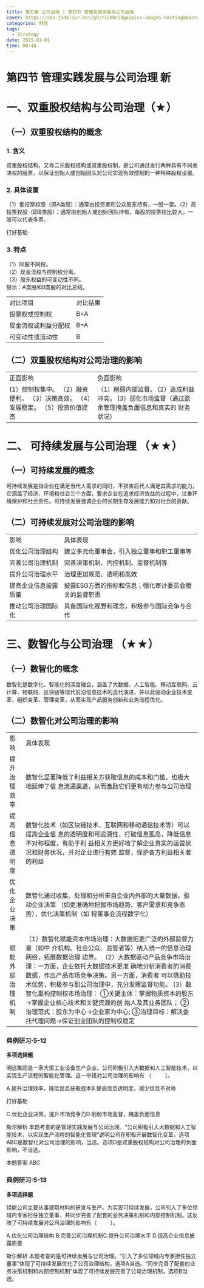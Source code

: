 ```yaml
---
title: 第五章 公司治理 | 第四节 管理实践发展与公司治理
cover: https://cdn.jsdelivr.net/gh/richbridge/picx-images-hosting@master/thumbnail/CPA-战略.jpg
categories: 财技
tags:
  - Strategy
date: 2025-01-01 
time: 00:44
---
```


# 第四节 管理实践发展与公司治理 新  

# 一、双重股权结构与公司治理（★）  

## （一）双重股权结构的概念  

### 1. 含义  

双重股权结构，又称二元股权结构或双重股权制，是公司通过发行两种具有不同表决权的股票，以保证创始人或创始团队对公司实现有效控制的一种特殊股权设置。  

### 2. 具体设置  

（1）低投票权股（即A类股）：通常由投资者和公众股东持有，一股一票。（2）高投票权股（即B类股）：通常由创始人或创始团队持有，每股的投票权比较大，一股可以代表多票。  


打好基础·  

### 3. 特点  

（1）同股不同权。  
（2）现金流权与控制权分离。  
（3）股东权益的可变动性不同。  
提示：A类股和B类股的对比总结。  

<html><body><table><tr><td>对比项目</td><td>对比结果</td></tr><tr><td>投票权或控制权</td><td>B>A</td></tr><tr><td>现金流权或利益分配权</td><td>B=A</td></tr><tr><td>可变动性或流动性</td><td>B<A</td></tr></table></body></html>  

## （二）双重股权结构对公司治理的影响  

<html><body><table><tr><td>正面影响</td><td>负面影响</td></tr><tr><td>(1）控制权集中。 （2）融资便利。 （3）决策高效。 （4）发展稳定。 （5）投资价值提高</td><td>（1）削弱内部监督。 (2）造成利益冲突。 (3）弱化市场监督（通过盈余管理掩盖负面信息和真实的 财务状况）</td></tr></table></body></html>  

# 二、 可持续发展与公司治理 （★★）  

## （一）可持续发展的概念  

可持续发展是指企业在满足当代人需求的同时，不损害后代人满足其需求的能力，它涵盖了经济、环境和社会三个方面，要求企业在追求经济效益的过程中，注重环境保护和社会责任。可持续发展强调企业的长期生存发展能力和对社会的贡献。  

## （二）可持续发展对公司治理的影响  

<html><body><table><tr><td>影响</td><td>具体表现</td></tr><tr><td>优化公司治理结构</td><td>建立多元化董事会，引入独立董事和职工董事等</td></tr><tr><td>完善公司治理机制</td><td>完善决策机制、内控机制、监督机制等</td></tr><tr><td>提升公司治理水平</td><td>治理更加规范、透明和高效</td></tr><tr><td>提高企业信息披露质量</td><td>披露ESG方面的指标和信息；强化审计委员会相关的监督职责</td></tr><tr><td>推动公司治理国际化</td><td>具备国际化视野和理念，积极参与国际竞争与合作</td></tr></table></body></html>  


# 三、数智化与公司治理 （★★）  

## （一）数智化的概念  

数智化是数字化、智能化的深度融合，涵盖了大数据、人工智能、移动互联网、云计算、物联网、区块链等现代前沿信息技术的迭代演进，并以此驱动企业技术变革、组织变革、管理变革，从而实现产品服务创新和业务流程优化。  

## （二）数智化对公司治理的影响  

<html><body><table><tr><td>影响</td><td>具体表现</td></tr><tr><td>提升治理效率</td><td>数智化显著降低了利益相关方获取信息的成本和门槛，也极大地延伸了信 息流通渠道，从而激励它们更有动力参与公司治理</td></tr><tr><td>提高信息透明度</td><td>数智化技术（如区块链技术、互联网和移动通信技术等）可以提高企业信 息的透明度和可追溯性，打破信息孤岛，降低信息不对称程度，有助于利 益相关方更好地了解企业真实的运营状况和财务状况，并对企业进行有效 监督，保护各方利益相关者的利益</td></tr><tr><td>优化企业决策</td><td>数智化通过收集、处理和分析来自企业内外部的大量数据，驱动企业决策 （如更准确地把握市场趋势、客户需求和竞争态势），优化决策机制（如 将董事会流程数字化）</td></tr><tr><td>赋能外部治理机制</td><td>（1）数智化赋能资本市场治理：大数据把更广泛的外部监督力量（如中 介机构、社会公众、监管者等）纳入统一的信息治理网络，拓展数据治理 边界。 （2）大数据驱动产品竞争市场治理：一方面，企业依托大数据技术更准 确地分析消费者的消费数据，作出产品市场竞争决策。另一方面，消费者 可以借助技术优势，积极参与到公司治理中，充分发挥监督功能。 (3）数智化重构控制权市场治理： ①关键主体：掌握物质资本的股东→掌握企业核心技术和关键资源的创 始人及其业务团队； ②治理范式：股东为中心→企业家为中心; ③治理目标：解决委托代理问题→保证创业团队的控制权稳定</td></tr></table></body></html>  

### 典例研习·5-12  

**多项选择题**

明远集团是一家大型工业设备生产企业。公司积极引入大数据和人工智能技术，以实现生产流程的智能化管理。这一举措对公司治理的影响有 （    ）。  

A.提升治理效率，降低信息获取成本B.提高信息透明度，减少信息不对称  


打好基础

C.优化企业决策，提升市场竞争力D.削弱市场监督，掩盖负面信息  

斯尔解析 本题考查的是管理实践发展与公司治理。“公司积极引入大数据和人工智能技术，以实现生产流程的智能化管理”说明公司在积极开展数智化变革，选项ABC是数智化对公司治理的影响，当选。选项D是双重股权结构对公司治理的负面影响，不当选。  

本题答案 ABC  

### 典例研习·5-13  

**多项选择题**

绿能公司主要从事建筑材料的研发与生产。为实现可持续发展，公司引入了多位领域内专家担任独立董事，并同步完善了配套的业务决策机制和内部控制机制。这反映了可持续发展对公司治理的影响有（    ）。  

A.优化公司治理结构 B.完善公司治理机制C.提升公司治理水平 D.提高企业信息披露质量  

斯尔解析 本题考查的是可持续发展与公司治理。“引入了多位领域内专家担任独立董事”体现了可持续发展优化了公司治理结构，选项A当选。“同步完善了配套的业务决策机制和内部控制机制”体现了可持续发展完善了公司治理机制，选项B当选。  
